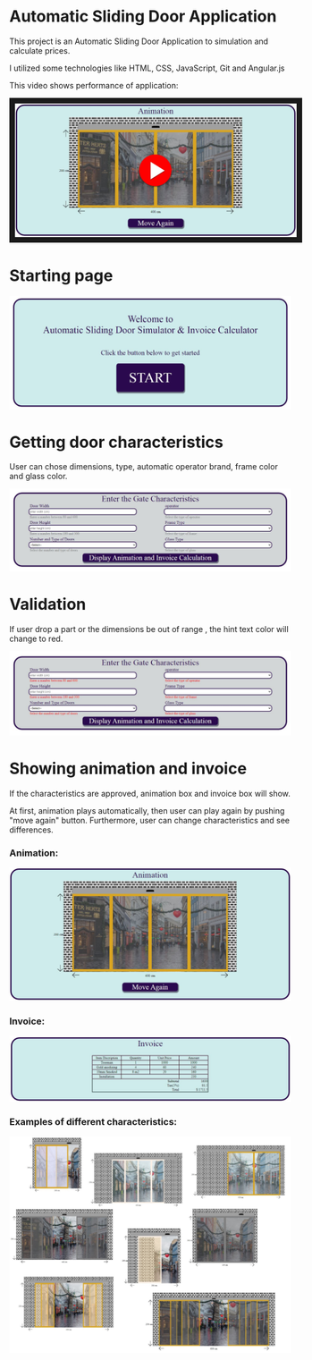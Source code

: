 # Automatic Sliding Door Application

This project is an Automatic Sliding Door Application to simulation and calculate prices.

I utilized some technologies like HTML, CSS, JavaScript, Git and Angular.js

This video shows performance of application:

<a href="http://www.youtube.com/watch?feature=player_embedded&v=RSbaEKnD8S0"
target="_blank"><img src="arrows/pre-video.jpg" 
alt="Play Video" border="10" /></a>

# Starting page

<img src="arrows/1.JPG">

# Getting door characteristics

User can chose dimensions, type, automatic operator brand, frame color and glass color.

<img src="arrows/2.JPG">

# Validation

If user drop a part or the dimensions be out of range , the hint text color will change to red.

<img src="arrows/3.JPG">

# Showing animation and invoice

If the characteristics are approved, animation box and invoice box will show.

At first, animation plays automatically, then user can play again by pushing "move again" button.
Furthermore, user can change characteristics and see differences.

<h3>Animation:</h3>

<img src="arrows/5.JPG">

<h3>Invoice:</h3>

<img src="arrows/7.JPG">

<h3>Examples of different characteristics:</h3>

<img src="arrows/21.jpg">

